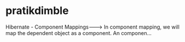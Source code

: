 # pratikdimble
Hibernate - Component Mappings---> In component mapping, we will map the dependent object as a component. An componen…
